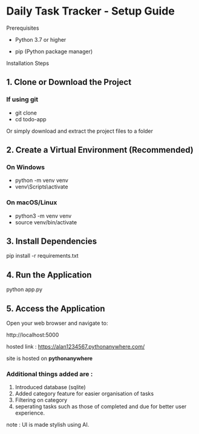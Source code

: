 # Daily Task Tracker - Setup Guide

Prerequisites
 - Python 3.7 or higher

 - pip (Python package manager)

Installation Steps
## 1. Clone or Download the Project

### If using git
 - git clone <repository-url>
 - cd todo-app

Or simply download and extract the project files to a folder

## 2. Create a Virtual Environment (Recommended)

### On Windows
 - python -m venv venv
 - venv\Scripts\activate

### On macOS/Linux
 - python3 -m venv venv
 - source venv/bin/activate
   
## 3. Install Dependencies

pip install -r requirements.txt

## 4. Run the Application

python app.py

## 5. Access the Application
Open your web browser and navigate to:

http://localhost:5000

hosted link : https://alan1234567.pythonanywhere.com/

site is hosted on **pythonanywhere** 

### Additional things added are :
1) Introduced database (sqlite)
2) Added category feature for easier organisation of tasks
3) Filtering on category
4) seperating tasks such as those of completed and due for better user experience.

note : UI is made stylish using AI.
